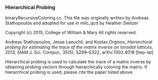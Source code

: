 ### Hierarchical Probing

binaryRecursiveColoring.cc. This file was originally written by Andreas Stathopoulos and adopted for use in milc\_qcd by Heather Switzer

Copyright (c) 2015, College of William & Mary All rights reserved.

Andreas Stathopoulos, Jesse Laeuchli, and Kostas Orginos, _Hierarchical probing for estimating the trace of the matrix inverse on toroidal lattices_, 2013, SIAM J. Sci. Comput., 35(5), S299–S322, arXiv:1302.4018 [hep-lat]

Hierarchical probing is used to calculate the trace of a matrix inverse by obtaining probing vectors through hierarchically coloring the matrix. If hierarchical probing is used, please cite the paper listed above.
